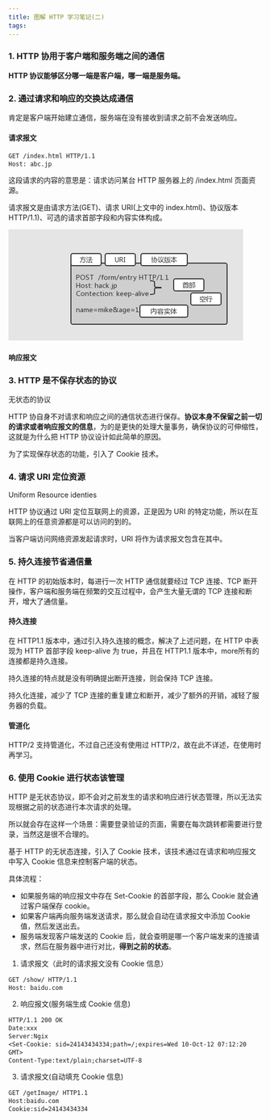 ```yaml
---
title: 图解 HTTP 学习笔记(二)
tags:
---
```



### 1. HTTP 协用于客户端和服务端之间的通信

**HTTP 协议能够区分哪一端是客户端，哪一端是服务端。**

### 2. 通过请求和响应的交换达成通信

肯定是客户端开始建立通信，服务端在没有接收到请求之前不会发送响应。

#### 请求报文

```
GET /index.html HTTP/1.1
Host: abc.jp
```

这段请求的内容的意思是：请求访问某台 HTTP 服务器上的 /index.html 页面资源。

请求报文是由请求方法(GET)、请求 URI(上文中的 index.html)、协议版本HTTP/1.1)、可选的请求首部字段和内容实体构成。

![dns.jpg](/source/images/2019_12_09_04.jpg)

#### 响应报文


### 3. HTTP 是不保存状态的协议

无状态的协议

HTTP 协自身不对请求和响应之间的通信状态进行保存。**协议本身不保留之前一切的请求或者响应报文的信息**，为的是更快的处理大量事务，确保协议的可伸缩性，这就是为什么把 HTTP 协议设计如此简单的原因。

为了实现保存状态的功能，引入了 Cookie 技术。

### 4. 请求 URI 定位资源

Uniform Resource identies

HTTP 协议通过 URI 定位互联网上的资源，正是因为 URI 的特定功能，所以在互联网上的任意资源都是可以访问的到的。

当客户端访问网络资源发起请求时，URI 将作为请求报文包含在其中。


### 5. 持久连接节省通信量

在 HTTP 的初始版本时，每进行一次 HTTP 通信就要经过 TCP 连接、TCP 断开操作，客户端和服务端在频繁的交互过程中，会产生大量无谓的 TCP 连接和断开，增大了通信量。


#### 持久连接

在 HTTP1.1 版本中，通过引入持久连接的概念，解决了上述问题，在 HTTP 中表现为 HTTP 首部字段 keep-alive 为 true，并且在 HTTP1.1 版本中，more所有的连接都是持久连接。

持久连接的特点就是没有明确提出断开连接，则会保持 TCP 连接。


持久化连接，减少了 TCP 连接的重复建立和断开，减少了额外的开销，减轻了服务器的负载。

#### 管道化

HTTP/2 支持管道化，不过自己还没有使用过 HTTP/2，故在此不详述，在使用时再学习。


### 6. 使用 Cookie 进行状态该管理


HTTP 是无状态协议，即不会对之前发生的请求和响应进行状态管理，所以无法实现根据之前的状态进行本次请求的处理。

所以就会存在这样一个场景：需要登录验证的页面，需要在每次跳转都需要进行登录，当然这是很不合理的。

基于 HTTP 的无状态连接，引入了 Cookie 技术，该技术通过在请求和响应报文中写入 Cookie 信息来控制客户端的状态。

具体流程：


* 如果服务端的响应报文中存在 Set-Cookie 的首部字段，那么 Cookie 就会通过客户端保存 cookie。
* 如果客户端再向服务端发送请求，那么就会自动在请求报文中添加 Cookie值，然后发送出去。
* 服务端发现客户端发送的 Cookie 后，就会查明是哪一个客户端发来的连接请求，然后在服务器中进行对比，**得到之前的状态**。



1. 请求报文（此时的请求报文没有 Cookie 信息）
```
GET /show/ HTTP/1.1
Host: baidu.com
```
2. 响应报文(服务端生成 Cookie 信息)

```
HTTP/1.1 200 OK
Date:xxx
Server:Ngix
<Set-Cookie: sid=24143434334;path=/;expires=Wed 10-Oct-12 07:12:20 GMT>
Content-Type:text/plain;charset=UTF-8
```

3. 请求报文(自动填充 Cookie 信息)

```
GET /getImage/ HTTP1.1
Host:baidu.com
Cookie:sid=24143434334
```
